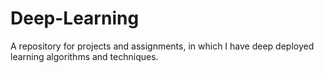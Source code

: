 # Deep-Learning
A repository for projects and assignments, in which I have deep deployed learning algorithms and techniques. 
